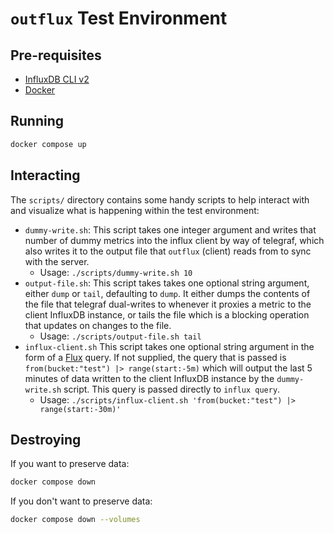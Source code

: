 # `outflux` Test Environment

## Pre-requisites

* [InfluxDB CLI v2](https://docs.influxdata.com/influxdb/cloud/tools/influx-cli/#install-the-influx-cli)
* [Docker](https://docs.docker.com/get-docker/)

## Running

```bash
docker compose up
```

## Interacting

The `scripts/` directory contains some handy scripts to help interact with and
visualize what is happening within the test environment:

* `dummy-write.sh`: This script takes one integer argument and writes
  that number of dummy metrics into the influx client by way of telegraf, which
  also writes it to the output file that `outflux` (client) reads from to sync
  with the server.
    * Usage: `./scripts/dummy-write.sh 10`
* `output-file.sh`: This script takes takes one optional string argument, either
  `dump` or `tail`, defaulting to `dump`. It either dumps the contents of the file
  that telegraf dual-writes to whenever it proxies a metric to the client InfluxDB
  instance, or tails the file which is a blocking operation that updates on
  changes to the file.
    * Usage: `./scripts/output-file.sh tail`
* `influx-client.sh` This script takes one optional string argument in the form of
  a [Flux](https://docs.influxdata.com/flux/v0.x/spec/) query. If not supplied,
  the query that is passed is `from(bucket:"test") |> range(start:-5m)` which will
  output the last 5 minutes of data written to the client InfluxDB instance by the
  `dummy-write.sh` script. This query is passed directly to `influx query`.
    * Usage: `./scripts/influx-client.sh 'from(bucket:"test") |> range(start:-30m)'`

## Destroying

If you want to preserve data:
```bash
docker compose down
```

If you don't want to preserve data:
```bash
docker compose down --volumes
```